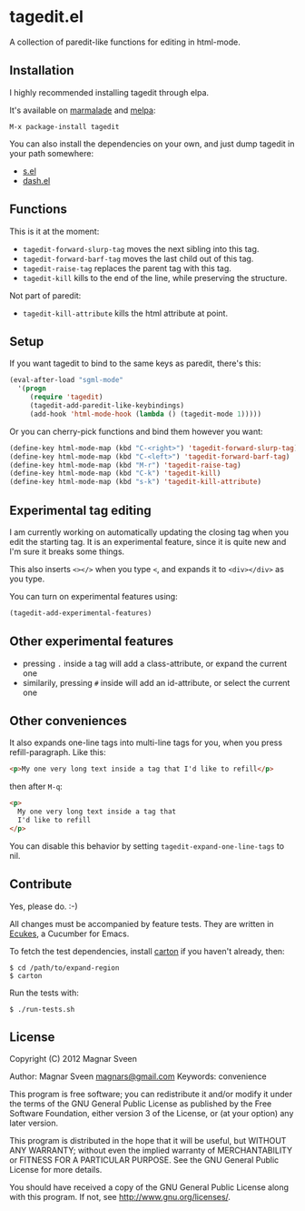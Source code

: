 # tagedit.el

A collection of paredit-like functions for editing in html-mode.

## Installation

I highly recommended installing tagedit through elpa.

It's available on [marmalade](http://marmalade-repo.org/) and
[melpa](http://melpa.milkbox.net/):

    M-x package-install tagedit

You can also install the dependencies on your own, and just dump
tagedit in your path somewhere:

 - <a href="https://github.com/magnars/s.el">s.el</a>
 - <a href="https://github.com/magnars/dash.el">dash.el</a>

## Functions

This is it at the moment:

 - `tagedit-forward-slurp-tag` moves the next sibling into this tag.
 - `tagedit-forward-barf-tag` moves the last child out of this tag.
 - `tagedit-raise-tag` replaces the parent tag with this tag.
 - `tagedit-kill` kills to the end of the line, while preserving the structure.

Not part of paredit:

 - `tagedit-kill-attribute` kills the html attribute at point.

## Setup

If you want tagedit to bind to the same keys as paredit, there's this:

```cl
(eval-after-load "sgml-mode"
  '(progn
     (require 'tagedit)
     (tagedit-add-paredit-like-keybindings)
     (add-hook 'html-mode-hook (lambda () (tagedit-mode 1)))))
```

Or you can cherry-pick functions and bind them however you want:

```cl
(define-key html-mode-map (kbd "C-<right>") 'tagedit-forward-slurp-tag)
(define-key html-mode-map (kbd "C-<left>") 'tagedit-forward-barf-tag)
(define-key html-mode-map (kbd "M-r") 'tagedit-raise-tag)
(define-key html-mode-map (kbd "C-k") 'tagedit-kill)
(define-key html-mode-map (kbd "s-k") 'tagedit-kill-attribute)
```

## Experimental tag editing

I am currently working on automatically updating the closing tag when
you edit the starting tag. It is an experimental feature, since it is quite new
and I'm sure it breaks some things.

This also inserts `<></>` when you type `<`, and expands it to
`<div></div>` as you type.

You can turn on experimental features using:

```cl
(tagedit-add-experimental-features)
```

## Other experimental features

- pressing `.` inside a tag will add a class-attribute, or expand the current one
- similarily, pressing `#` inside will add an id-attribute, or select the current one

## Other conveniences

It also expands one-line tags into multi-line tags for you, when you
press refill-paragraph. Like this:

```html
<p>My one very long text inside a tag that I'd like to refill</p>
```

then after `M-q`:

```html
<p>
  My one very long text inside a tag that
  I'd like to refill
</p>
```

You can disable this behavior by setting
`tagedit-expand-one-line-tags` to nil.

## Contribute

Yes, please do. :-)

All changes must be accompanied by feature tests.
They are written in [Ecukes](http://ecukes.info), a Cucumber for Emacs.

To fetch the test dependencies, install
[carton](https://github.com/rejeep/carton) if you haven't already,
then:

    $ cd /path/to/expand-region
    $ carton

Run the tests with:

    $ ./run-tests.sh

## License

Copyright (C) 2012 Magnar Sveen

Author: Magnar Sveen <magnars@gmail.com>
Keywords: convenience

This program is free software; you can redistribute it and/or modify
it under the terms of the GNU General Public License as published by
the Free Software Foundation, either version 3 of the License, or
(at your option) any later version.

This program is distributed in the hope that it will be useful,
but WITHOUT ANY WARRANTY; without even the implied warranty of
MERCHANTABILITY or FITNESS FOR A PARTICULAR PURPOSE.  See the
GNU General Public License for more details.

You should have received a copy of the GNU General Public License
along with this program.  If not, see <http://www.gnu.org/licenses/>.

